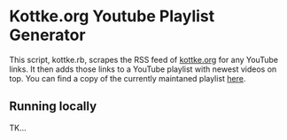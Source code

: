 # Kottke.org Youtube Playlist Generator


This script, kottke.rb, scrapes the RSS feed of [kottke.org](kottke.org) for any YouTube links. It then adds those links to a YouTube playlist with newest videos on top. You can find a copy of the currently maintaned playlist [here](https://www.youtube.com/playlist?list=PLZOdGIexY9DEnXOrGV-7CknHzMpyEyKH9). 


## Running locally
TK...
